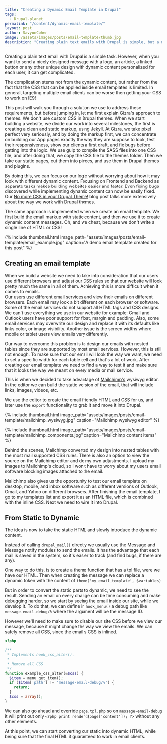 ```yaml
---
title: "Creating a Dynamic Email Template in Drupal"
tags:
  - Drupal-planet
permalink: "/content/dynamic-email-template/"
layout: post
author: SavyonCohen
image: /assets/images/posts/email-template/thumb.jpg
description: "Creating plain text emails with Drupal is simple, but a nicely designed message with unique design and dynamic content, can get complicated. This post explains how to make beautiful, dynamic emails using Drupal."
---
```




Creating a plain text email with Drupal is a simple task. However, when you want to send a nicely designed message with a logo, an article, a linked button or any other unique design with dynamic content personalized for each user, it can get complicated.

The complication stems not from the dynamic content, but rather from the fact that the CSS that can be applied inside email templates is limited. In general, targeting multiple email clients can be worse then getting your CSS to work on IE9!

This post will walk you through a solution we use to address these requirements, but before jumping in, let me first explain Gizra's approach to themes. We don't use custom CSS in Drupal themes. When we start building a website, we divide our work into several milestones, the first is creating a clean and static markup, using Jekyll. At Gizra, we take pixel perfect very seriously, and by doing the markup first, we can concentrate on building our App pages exactly the way they are suppose to look, test their responsiveness, show our clients a first draft, and fix bugs before getting into the logic. We use gulp to compile the SASS files into one CSS file, and after doing that, we copy the CSS file to the themes folder. Then we take our static pages, cut them into pieces, and use them in Drupal themes and plugins.


By doing this, we can focus on our logic without worrying about how it may look with different dynamic content. Focusing on Frontend and Backend as separate tasks makes building websites easier and faster. Even fixing bugs discovered while implementing dynamic content can now be easily fixed. Our
[No more CSS in your Drupal Theme!](/content/custom-css-as-contrib-with-jekyll/) blog post talks more extensively about the way we work with Drupal themes.

The same approach is implemented when we create an email template. We first build the email markup with static content, and then we use it to create dynamic content messages. Oh, and we cheat, because we don't write a single line of HTML or CSS!

{% include thumbnail.html  image_path="assets/images/posts/email-template/email_example.jpg" caption="A demo email template created for this post" %}

<!-- more -->

## Creating an email template

When we build a website we need to take into consideration that our users use different browsers and adjust our CSS rules so that our website will look pretty much the same in all of them. Achieving this is more difficult when it comes to emails.  
Our users use different email services and view their emails on different browsers. Each email may look a bit different on each browser or software. Some of the email services do not support all HTML tags and CSS designs. We can't use everything we use in our website for example: Gmail and Outlook users have poor support for float, margin and padding. Also, some email services may overwrite our design and replace it with its defaults like links color, or image visibility. Another issue is the screen widths where mobile or tablet users view emails very differently.


Our way to overcome this problem is to design our emails with nested tables since they are supported by most email services. However, this is still not enough. To make sure that our email will look the way we want, we need to set a specific width for each table cell and that's a lot of work. After creating our email template we need to find a way to test it and make sure that it looks the way we meant on every media or mail service.

This is when we decided to take advantage of [Mailchimp's](https://mailchimp.com/) wysiwyg editor. In the editor we can build the static version of the email, that will include links, images, videos, etc.

We use the editor to create the email friendly HTML and CSS for us, and later use the `export` functionality to grab it and move it into Drupal.

{% include thumbnail.html  image_path="assets/images/posts/email-template/mailchimp_wysiwyg.jpg" caption="Mailchimp wysiwyg editor" %}


{% include thumbnail.html image_path="assets/images/posts/email-template/mailchimp_components.jpg" caption="Mailchimp content items" %}

Behind the scenes, Mailchimp converted my design into nested tables with the most mail supported CSS rules. There is also an option to view the source on the Mailchimp editor and do my own adjustments.
I upload my images to Mailchimp's cloud, so I won't have to worry about my users email software blocking images attached to the email.

Mailchimp also gives us the opportunity to test our email template on desktop, mobile, and inbox software such as different versions of Outlook, Gmail, and Yahoo on different browsers.
After finishing the email template, I go to my templates list and export it as an HTML file, which is combined with the inline CSS. Next we need to wire it into Drupal.

## From Static to Dynamic

The idea is now to take the static HTML and slowly introduce the dynamic content.

Instead of calling `drupal_mail()` directly we usually use the Message and Message notify modules to send the emails. It has the advantage that each mail is saved in the system, so it's easier to track (and find bugs, if there are any).

One way to do this, is to create a theme function that has a tpl file, were we have our HTML. Then when creating the message we can replace a dynamic token with the content of `theme('my_email_template', $variables)`

But in order to convert the static parts to dynamic, we need to see the result. Sending an email on every change can be time consuming and make debugging harder, so we start by seeing the email inside our site, while we develop it. To do that, we can define in `hook_menu()` a debug path like `message-email-debug/%` where the argument will be the message ID.  

However we'll need to make sure to disable our site CSS before we view our message, because it might change the way we view the emails. We can safely remove all CSS, since the email's CSS is inlined.

```php
<?php

/**
 * Implements hook_css_alter().
 *
 * Remove all CSS
 */
function example_css_alter(&$css) {
  $item = menu_get_item();
  if ($item['path'] != 'message-email-debug/%') {
    return;
  }
  $css = array();
}
```

We can also go ahead and override `page.tpl.php` so on `message-email-debug` it will print out only `<?php print render($page['content']); ?>` without any other elements.

At this point, we can start converting our static into dynamic HTML, while being sure that the final HTML it guaranteed to work in email clients.
